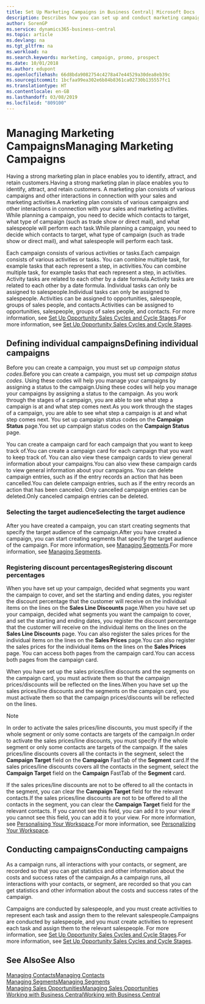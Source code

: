 ```yaml
---
title: Set Up Marketing Campaigns in Business Central| Microsoft Docs
description: Describes how you can set up and conduct marketing campaigns in Business Central to help you identify and attract prospects and retain customers.
author: SorenGP
ms.service: dynamics365-business-central
ms.topic: article
ms.devlang: na
ms.tgt_pltfrm: na
ms.workload: na
ms.search.keywords: marketing, campaign, promo, prospect
ms.date: 10/01/2018
ms.author: edupont
ms.openlocfilehash: 66d8bda9082754c4278a47e44529a30dea8eb39c
ms.sourcegitcommit: 1bcfaa99ea302e6b84b8361ca02730b135557fc1
ms.translationtype: HT
ms.contentlocale: en-GB
ms.lasthandoff: 03/08/2019
ms.locfileid: "809100"
---
```

# <a name="managing-marketing-campaigns"></a><span data-ttu-id="74e37-103">Managing Marketing Campaigns</span><span class="sxs-lookup"><span data-stu-id="74e37-103">Managing Marketing Campaigns</span></span>
<span data-ttu-id="74e37-104">Having a strong marketing plan in place enables you to identify, attract, and retain customers.</span><span class="sxs-lookup"><span data-stu-id="74e37-104">Having a strong marketing plan in place enables you to identify, attract, and retain customers.</span></span> <span data-ttu-id="74e37-105">A marketing plan consists of various campaigns and other interactions in connection with your sales and marketing activities.</span><span class="sxs-lookup"><span data-stu-id="74e37-105">A marketing plan consists of various campaigns and other interactions in connection with your sales and marketing activities.</span></span> <span data-ttu-id="74e37-106">While planning a campaign, you need to decide which contacts to target, what type of campaign (such as trade show or direct mail), and what salespeople will perform each task.</span><span class="sxs-lookup"><span data-stu-id="74e37-106">While planning a campaign, you need to decide which contacts to target, what type of campaign (such as trade show or direct mail), and what salespeople will perform each task.</span></span>

<span data-ttu-id="74e37-107">Each campaign consists of various activities or tasks.</span><span class="sxs-lookup"><span data-stu-id="74e37-107">Each campaign consists of various activities or tasks.</span></span> <span data-ttu-id="74e37-108">You can combine multiple task, for example tasks that each represent a step, in activities.</span><span class="sxs-lookup"><span data-stu-id="74e37-108">You can combine multiple task, for example tasks that each represent a step, in activities.</span></span> <span data-ttu-id="74e37-109">Activity tasks are related to each other by a date formula.</span><span class="sxs-lookup"><span data-stu-id="74e37-109">Activity tasks are related to each other by a date formula.</span></span> <span data-ttu-id="74e37-110">Individual tasks can only be assigned to salespeople.</span><span class="sxs-lookup"><span data-stu-id="74e37-110">Individual tasks can only be assigned to salespeople.</span></span> <span data-ttu-id="74e37-111">Activities can be assigned to opportunities, salespeople, groups of sales people, and contacts.</span><span class="sxs-lookup"><span data-stu-id="74e37-111">Activities can be assigned to opportunities, salespeople, groups of sales people, and contacts.</span></span> <span data-ttu-id="74e37-112">For more information, see [Set Up Opportunity Sales Cycles and Cycle Stages](marketing-how-setup-opportunity-sales-cycles-stages.md).</span><span class="sxs-lookup"><span data-stu-id="74e37-112">For more information, see [Set Up Opportunity Sales Cycles and Cycle Stages](marketing-how-setup-opportunity-sales-cycles-stages.md).</span></span>

## <a name="defining-individual-campaigns"></a><span data-ttu-id="74e37-113">Defining individual campaigns</span><span class="sxs-lookup"><span data-stu-id="74e37-113">Defining individual campaigns</span></span>
<span data-ttu-id="74e37-114">Before you can create a campaign, you must set up *campaign status codes*.</span><span class="sxs-lookup"><span data-stu-id="74e37-114">Before you can create a campaign, you must set up *campaign status codes*.</span></span> <span data-ttu-id="74e37-115">Using these codes will help you manage your campaigns by assigning a status to the campaign.</span><span class="sxs-lookup"><span data-stu-id="74e37-115">Using these codes will help you manage your campaigns by assigning a status to the campaign.</span></span> <span data-ttu-id="74e37-116">As you work through the stages of a campaign, you are able to see what step a campaign is at and what step comes next.</span><span class="sxs-lookup"><span data-stu-id="74e37-116">As you work through the stages of a campaign, you are able to see what step a campaign is at and what step comes next.</span></span> <span data-ttu-id="74e37-117">You set up campaign status codes on the **Campaign Status** page.</span><span class="sxs-lookup"><span data-stu-id="74e37-117">You set up campaign status codes on the **Campaign Status** page.</span></span>

<span data-ttu-id="74e37-118">You can create a campaign card for each campaign that you want to keep track of.</span><span class="sxs-lookup"><span data-stu-id="74e37-118">You can create a campaign card for each campaign that you want to keep track of.</span></span> <span data-ttu-id="74e37-119">You can also view these campaign cards to view general information about your campaigns.</span><span class="sxs-lookup"><span data-stu-id="74e37-119">You can also view these campaign cards to view general information about your campaigns.</span></span>
<span data-ttu-id="74e37-120">You can delete campaign entries, such as if the entry records an action that has been cancelled.</span><span class="sxs-lookup"><span data-stu-id="74e37-120">You can delete campaign entries, such as if the entry records an action that has been canceled.</span></span> <span data-ttu-id="74e37-121">Only cancelled campaign entries can be deleted.</span><span class="sxs-lookup"><span data-stu-id="74e37-121">Only canceled campaign entries can be deleted.</span></span>

### <a name="selecting-the-target-audience"></a><span data-ttu-id="74e37-122">Selecting the target audience</span><span class="sxs-lookup"><span data-stu-id="74e37-122">Selecting the target audience</span></span>
<span data-ttu-id="74e37-123">After you have created a campaign, you can start creating segments that specify the target audience of the campaign.</span><span class="sxs-lookup"><span data-stu-id="74e37-123">After you have created a campaign, you can start creating segments that specify the target audience of the campaign.</span></span> <span data-ttu-id="74e37-124">For more information, see [Managing Segments](marketing-segments.md).</span><span class="sxs-lookup"><span data-stu-id="74e37-124">For more information, see [Managing Segments](marketing-segments.md).</span></span>

### <a name="registering-discount-percentages"></a><span data-ttu-id="74e37-125">Registering discount percentages</span><span class="sxs-lookup"><span data-stu-id="74e37-125">Registering discount percentages</span></span>
<span data-ttu-id="74e37-126">When you have set up your campaign, decided what segments you want the campaign to cover, and set the starting and ending dates, you register the discount percentage that the customer will receive on the individual items on the lines on the **Sales Line Discounts** page.</span><span class="sxs-lookup"><span data-stu-id="74e37-126">When you have set up your campaign, decided what segments you want the campaign to cover, and set the starting and ending dates, you register the discount percentage that the customer will receive on the individual items on the lines on the **Sales Line Discounts** page.</span></span> <span data-ttu-id="74e37-127">You can also register the sales prices for the individual items on the lines on the **Sales Prices** page.</span><span class="sxs-lookup"><span data-stu-id="74e37-127">You can also register the sales prices for the individual items on the lines on the **Sales Prices** page.</span></span> <span data-ttu-id="74e37-128">You can access both pages from the campaign card.</span><span class="sxs-lookup"><span data-stu-id="74e37-128">You can access both pages from the campaign card.</span></span>

 <span data-ttu-id="74e37-129">When you have set up the sales prices/line discounts and the segments on the campaign card, you must activate them so that the campaign prices/discounts will be reflected on the lines.</span><span class="sxs-lookup"><span data-stu-id="74e37-129">When you have set up the sales prices/line discounts and the segments on the campaign card, you must activate them so that the campaign prices/discounts will be reflected on the lines.</span></span>

> [!NOTE]  
>   <span data-ttu-id="74e37-130">In order to activate the sales prices/line discounts, you must specify if the whole segment or only some contacts are targets of the campaign.</span><span class="sxs-lookup"><span data-stu-id="74e37-130">In order to activate the sales prices/line discounts, you must specify if the whole segment or only some contacts are targets of the campaign.</span></span> <span data-ttu-id="74e37-131">If the sales prices/line discounts covers all the contacts in the segment, select the **Campaign Target** field on the **Campaign** FastTab of the **Segment** card.</span><span class="sxs-lookup"><span data-stu-id="74e37-131">If the sales prices/line discounts covers all the contacts in the segment, select the **Campaign Target** field on the **Campaign** FastTab of the **Segment** card.</span></span>

<span data-ttu-id="74e37-132">If the sales prices/line discounts are not to be offered to all the contacts in the segment, you can clear the **Campaign Target** field for the relevant contacts.</span><span class="sxs-lookup"><span data-stu-id="74e37-132">If the sales prices/line discounts are not to be offered to all the contacts in the segment, you can clear the **Campaign Target** field for the relevant contacts.</span></span> <span data-ttu-id="74e37-133">If you cannot see this field, you can add it to your view.</span><span class="sxs-lookup"><span data-stu-id="74e37-133">If you cannot see this field, you can add it to your view.</span></span> <span data-ttu-id="74e37-134">For more information, see [Personalising Your Workspace](ui-personalization-user.md).</span><span class="sxs-lookup"><span data-stu-id="74e37-134">For more information, see [Personalizing Your Workspace](ui-personalization-user.md).</span></span>

## <a name="conducting-campaigns"></a><span data-ttu-id="74e37-135">Conducting campaigns</span><span class="sxs-lookup"><span data-stu-id="74e37-135">Conducting campaigns</span></span>
<span data-ttu-id="74e37-136">As a campaign runs, all interactions with your contacts, or segment, are recorded so that you can get statistics and other information about the costs and success rates of the campaign.</span><span class="sxs-lookup"><span data-stu-id="74e37-136">As a campaign runs, all interactions with your contacts, or segment, are recorded so that you can get statistics and other information about the costs and success rates of the campaign.</span></span>

<span data-ttu-id="74e37-137">Campaigns are conducted by salespeople, and you must create activities to represent each task and assign them to the relevant salespeople.</span><span class="sxs-lookup"><span data-stu-id="74e37-137">Campaigns are conducted by salespeople, and you must create activities to represent each task and assign them to the relevant salespeople.</span></span> <span data-ttu-id="74e37-138">For more information, see [Set Up Opportunity Sales Cycles and Cycle Stages](marketing-how-setup-opportunity-sales-cycles-stages.md).</span><span class="sxs-lookup"><span data-stu-id="74e37-138">For more information, see [Set Up Opportunity Sales Cycles and Cycle Stages](marketing-how-setup-opportunity-sales-cycles-stages.md).</span></span>

## <a name="see-also"></a><span data-ttu-id="74e37-139">See Also</span><span class="sxs-lookup"><span data-stu-id="74e37-139">See Also</span></span>
[<span data-ttu-id="74e37-140">Managing Contacts</span><span class="sxs-lookup"><span data-stu-id="74e37-140">Managing Contacts</span></span>](marketing-contacts.md)  
[<span data-ttu-id="74e37-141">Managing Segments</span><span class="sxs-lookup"><span data-stu-id="74e37-141">Managing Segments</span></span>](marketing-segments.md)  
[<span data-ttu-id="74e37-142">Managing Sales Opportunities</span><span class="sxs-lookup"><span data-stu-id="74e37-142">Managing Sales Opportunities</span></span>](marketing-manage-sales-opportunities.md)  
[<span data-ttu-id="74e37-143">Working with Business Central</span><span class="sxs-lookup"><span data-stu-id="74e37-143">Working with Business Central</span></span>](ui-work-product.md)  
